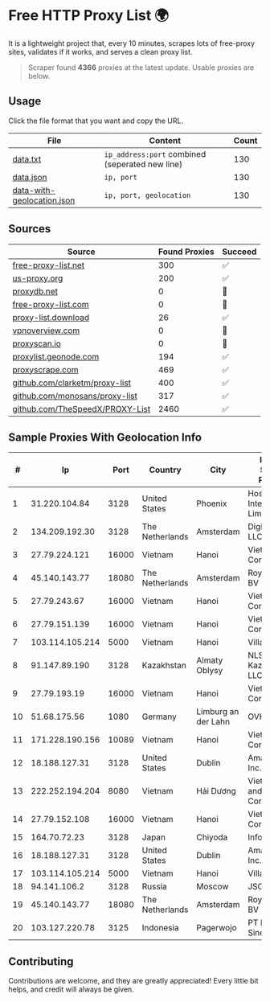 
# Free HTTP Proxy List 🌍

It is a lightweight project that, every 10 minutes, scrapes lots of free-proxy sites, validates if it works, and serves a clean proxy list.


> Scraper found **4366** proxies at the latest update. Usable proxies are below.

## Usage

Click the file format that you want and copy the URL.


|File|Content|Count|
|----|-------|-----|
|[data.txt](https://raw.githubusercontent.com/themiralay/Proxy-List-World/master/data.txt)|`ip_address:port` combined (seperated new line)|130|
|[data.json](https://raw.githubusercontent.com/themiralay/Proxy-List-World/master/data.json)|`ip, port`|130|
|[data-with-geolocation.json](https://raw.githubusercontent.com/themiralay/Proxy-List-World/master/data-with-geolocation.json)|`ip, port, geolocation`|130|

## Sources

|Source|Found Proxies|Succeed|
|------|-------------|-------|
|[free-proxy-list.net](https://free-proxy-list.net)|300|✅|
|[us-proxy.org](https://www.us-proxy.org)|200|✅|
|[proxydb.net](http://proxydb.net)|0|🚫|
|[free-proxy-list.com](https://free-proxy-list.com/?page=&port=&type%5B%5D=http&type%5B%5D=https&up_time=0&search=Search)|0|🚫|
|[proxy-list.download](https://www.proxy-list.download/HTTP)|26|✅|
|[vpnoverview.com](https://vpnoverview.com/privacy/anonymous-browsing/free-proxy-servers)|0|🚫|
|[proxyscan.io](https://www.proxyscan.io)|0|🚫|
|[proxylist.geonode.com](https://proxylist.geonode.com/api/proxy-list?limit=300&page=1&sort_by=lastChecked&sort_type=desc&protocols=http,https)|194|✅|
|[proxyscrape.com](https://api.proxyscrape.com/v2/?request=displayproxies&protocol=http&timeout=10000&country=all&ssl=all&anonymity=all)|469|✅|
|[github.com/clarketm/proxy-list](https://raw.githubusercontent.com/clarketm/proxy-list/master/proxy-list-raw.txt)|400|✅|
|[github.com/monosans/proxy-list](https://raw.githubusercontent.com/monosans/proxy-list/main/proxies/http.txt)|317|✅|
|[github.com/TheSpeedX/PROXY-List](https://raw.githubusercontent.com/TheSpeedX/PROXY-List/master/http.txt)|2460|✅|


## Sample Proxies With Geolocation Info

|#|Ip|Port|Country|City|Internet Service Provider|
|-|--|----|-------|----|-------------------------|
|1|31.220.104.84|3128|United States|Phoenix|Hostinger International Limited|
|2|134.209.192.30|3128|The Netherlands|Amsterdam|DigitalOcean, LLC|
|3|27.79.224.121|16000|Vietnam|Hanoi|Viettel Corporation|
|4|45.140.143.77|18080|The Netherlands|Amsterdam|RoyaleHosting BV|
|5|27.79.243.67|16000|Vietnam|Hanoi|Viettel Corporation|
|6|27.79.151.139|16000|Vietnam|Hanoi|Viettel Corporation|
|7|103.114.105.214|5000|Vietnam|Hanoi|Village 1|
|8|91.147.89.190|3128|Kazakhstan|Almaty Oblysy|NLS Kazakhstan LLC|
|9|27.79.193.19|16000|Vietnam|Hanoi|Viettel Corporation|
|10|51.68.175.56|1080|Germany|Limburg an der Lahn|OVH SAS|
|11|171.228.190.156|10089|Vietnam|Hanoi|Viettel Corporation|
|12|18.188.127.31|3128|United States|Dublin|Amazon.com, Inc.|
|13|222.252.194.204|8080|Vietnam|Hải Dương|VietNam Post and Telecom Corporation|
|14|27.79.152.108|16000|Vietnam|Hanoi|Viettel Corporation|
|15|164.70.72.23|3128|Japan|Chiyoda|InfoSphere|
|16|18.188.127.31|3128|United States|Dublin|Amazon.com, Inc.|
|17|103.114.105.214|5000|Vietnam|Hanoi|Village 1|
|18|94.141.106.2|3128|Russia|Moscow|JSC Mastertel|
|19|45.140.143.77|18080|The Netherlands|Amsterdam|RoyaleHosting BV|
|20|103.127.220.78|3125|Indonesia|Pagerwojo|PT Multi Guna Sinergi|



## Contributing

Contributions are welcome, and they are greatly appreciated! Every
little bit helps, and credit will always be given.

